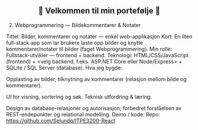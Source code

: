 <h2 align="center">🌟 Velkommen til min portefølje 🌟</h2>


2) Webprogrammering — Bildekommentarer & Notater

Tittel: Bilder, kommentarer og notater — enkel web-applikasjon
Kort: En liten full-stack app som lar brukere laste opp bilder og knytte kommentarer/notater til bilder (faget Webprogrammering).
Min rolle: Fullstack-utvikler — frontend + backend.
Teknologi: HTML/CSS/JavaScript (frontend) + <velg backend, f.eks. ASP.NET Core eller Node/Express> + SQLite / SQL Server (database).
Hva jeg bygde:

Opplasting av bilder, tilknytning av kommentarer (relasjon mellom bilde og kommentarer).

UI for visning, sortering og søk.
Teknisk utfordring & læring:

Design av database-relasjoner og autorisasjon; forbedret forståelsen av REST-endepunkter og relational modelling.
Demo / kode: <link>
Repo: https://github.com/Selundq/ITPE3200-React
